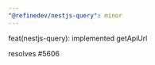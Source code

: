 ```yaml
---
"@refinedev/nestjs-query": minor
---
```


feat(nestjs-query): implemented getApiUrl

resolves #5606
